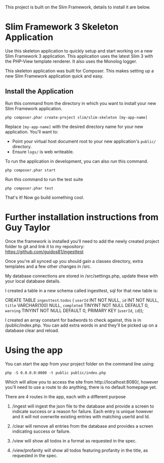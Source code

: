 This project is built on the Slim Framework, details to install it are below.

# Slim Framework 3 Skeleton Application

Use this skeleton application to quickly setup and start working on a new Slim Framework 3 application. This application uses the latest Slim 3 with the PHP-View template renderer. It also uses the Monolog logger.

This skeleton application was built for Composer. This makes setting up a new Slim Framework application quick and easy.

## Install the Application

Run this command from the directory in which you want to install your new Slim Framework application.

    php composer.phar create-project slim/slim-skeleton [my-app-name]

Replace `[my-app-name]` with the desired directory name for your new application. You'll want to:

* Point your virtual host document root to your new application's `public/` directory.
* Ensure `logs/` is web writeable.

To run the application in development, you can also run this command. 

	php composer.phar start

Run this command to run the test suite

	php composer.phar test

That's it! Now go build something cool.

# Further installation instructions from Guy Taylor

Once the framework is installed you'll need to add the newly created project folder to git and link it to my repository: https://github.com/guidos81/ingesttest

Once you're all synced up you should gain a classes directory, extra templates and a few other changes in /src. 

My database connections are stored in /src/settings.php, update these with your local database details.

I created a table in a new schema called ingesttest, sql for that new table is:

CREATE TABLE `ingesttest`.`todos` (
  `userId` INT NOT NULL,
  `id` INT NOT NULL,
  `title` VARCHAR(100) NULL,
  `completed` TINYINT NOT NULL DEFAULT 0,
  `warning` TINYINT NOT NULL DEFAULT 0,
  PRIMARY KEY (`userId`, `id`));

I created an array constant for badwords to check against, this is in /public/index.php. You can add extra words in and they'll be picked up on a database clear and reload.

# Using the app

You can start the app from your project folder on the command line using:

    php -S 0.0.0.0:8080 -t public public/index.php

Which will allow you to access the site from http://localhost:8080/, however you'll need to use a route to do anything, there is no default homepage yet.

There are 4 routes in the app, each with a different purpose

1. /ingest will ingest the json file to the database and provide a screen to indicate success or a reason for failure. Each entry is unique however and it will not overwrite existing entries with matching userId and Id.

2. /clear will remove all entries from the database and provides a screen indicating success or failure.

3. /view will show all todos in a format as requested in the spec.

4. /view/profanity will show all todos featuring profanity in the title, as requested in the spec.